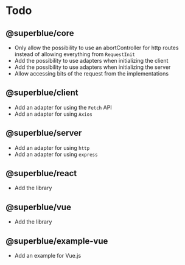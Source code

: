 # Todo

## @superblue/core

- Only allow the possibility to use an abortController for http routes instead of allowing everything from `RequestInit`
- Add the possibility to use adapters when initializing the client
- Add the possibility to use adapters when initializing the server
- Allow accessing bits of the request from the implementations

## @superblue/client

- Add an adapter for using the `Fetch` API
- Add an adapter for using `Axios`

## @superblue/server

- Add an adapter for using `http`
- Add an adapter for using `express`

## @superblue/react

- Add the library

## @superblue/vue

- Add the library

## @superblue/example-vue

- Add an example for Vue.js